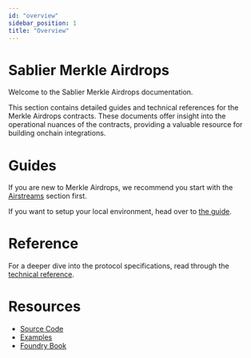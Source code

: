 ```yaml
---
id: "overview"
sidebar_position: 1
title: "Overview"
---
```


# Sablier Merkle Airdrops

Welcome to the Sablier Merkle Airdrops documentation.

This section contains detailed guides and technical references for the Merkle Airdrops contracts. These documents offer
insight into the operational nuances of the contracts, providing a valuable resource for building onchain integrations.

# Guides

If you are new to Merkle Airdrops, we recommend you start with the [Airstreams](/concepts/airdrops) section first.

If you want to setup your local environment, head over to [the guide](/guides/airdrops/examples/local-environment).

# Reference

For a deeper dive into the protocol specifications, read through the
[technical reference](/reference/airdrops/diagrams).

# Resources

- [Source Code](https://github.com/sablier-labs/airdrops/tree/release)
- [Examples](https://github.com/sablier-labs/examples/tree/main/airdrops/)
- [Foundry Book](https://book.getfoundry.sh/)
